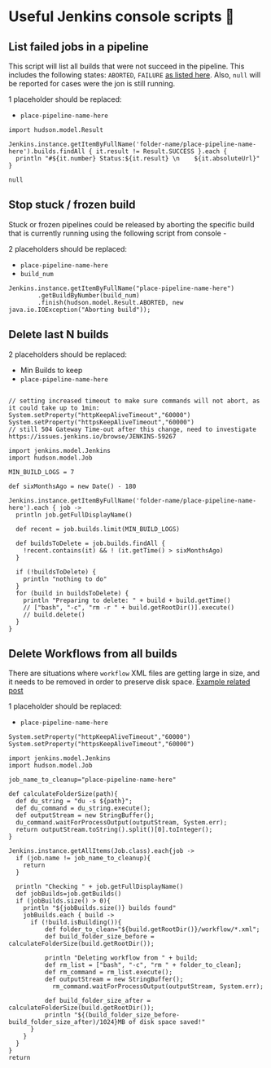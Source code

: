 # Useful Jenkins console scripts :muscle:

## List failed jobs in a pipeline

This script will list all builds that were not succeed in the pipeline. This includes the following states: `ABORTED`, `FAILURE` [as listed here](https://javadoc.jenkins-ci.org/hudson/model/Result.html). Also, `null` will be reported for cases were the jon is still running.

1 placeholder should be replaced:
* `place-pipeline-name-here`

```
import hudson.model.Result

Jenkins.instance.getItemByFullName('folder-name/place-pipeline-name-here').builds.findAll { it.result != Result.SUCCESS }.each {
  println "#${it.number} Status:${it.result} \n    ${it.absoluteUrl}"
}

null
```

## Stop stuck / frozen build

Stuck or frozen pipelines could be released by aborting the specific build that is currently running using the following script from console -

2 placeholders should be replaced:
* `place-pipeline-name-here`
* `build_num`

```
Jenkins.instance.getItemByFullName("place-pipeline-name-here")
        .getBuildByNumber(build_num)
        .finish(hudson.model.Result.ABORTED, new java.io.IOException("Aborting build"));
```

## Delete last N builds

2 placeholders should be replaced:
* Min Builds to keep
* `place-pipeline-name-here`

```

// setting increased timeout to make sure commands will not abort, as it could take up to 1min:
System.setProperty("httpKeepAliveTimeout","60000")
System.setProperty("httpsKeepAliveTimeout","60000")
// still 504 Gateway Time-out after this change, need to investigate https://issues.jenkins.io/browse/JENKINS-59267

import jenkins.model.Jenkins
import hudson.model.Job

MIN_BUILD_LOGS = 7

def sixMonthsAgo = new Date() - 180

Jenkins.instance.getItemByFullName('folder-name/place-pipeline-name-here').each { job ->
  println job.getFullDisplayName()
  
  def recent = job.builds.limit(MIN_BUILD_LOGS)
  
  def buildsToDelete = job.builds.findAll {
    !recent.contains(it) && ! (it.getTime() > sixMonthsAgo)
  }
  
  if (!buildsToDelete) {
    println "nothing to do"
  }
  for (build in buildsToDelete) {
    println "Preparing to delete: " + build + build.getTime()
    // ["bash", "-c", "rm -r " + build.getRootDir()].execute()
    // build.delete()
  }
}

```

## Delete Workflows from all builds
There are situations where `workflow` XML files are getting large in size, and it needs to be removed in order to preserve disk space.
[Example related post](https://community.jenkins.io/t/can-i-delete-workflow-xml-files/4095)

1 placeholder should be replaced:
* `place-pipeline-name-here`
```
System.setProperty("httpKeepAliveTimeout","60000")
System.setProperty("httpsKeepAliveTimeout","60000")

import jenkins.model.Jenkins
import hudson.model.Job

job_name_to_cleanup="place-pipeline-name-here"

def calculateFolderSize(path){
  def du_string = "du -s ${path}";
  def du_command = du_string.execute();
  def outputStream = new StringBuffer();
  du_command.waitForProcessOutput(outputStream, System.err);
  return outputStream.toString().split()[0].toInteger();
}

Jenkins.instance.getAllItems(Job.class).each{job ->
  if (job.name != job_name_to_cleanup){
    return
  }
  
  println "Checking " + job.getFullDisplayName()
  def jobBuilds=job.getBuilds()
  if (jobBuilds.size() > 0){
    println "${jobBuilds.size()} builds found"
    jobBuilds.each { build ->
      if (!build.isBuilding()){
          def folder_to_clean="${build.getRootDir()}/workflow/*.xml";
          def build_folder_size_before = calculateFolderSize(build.getRootDir());
          
          println "Deleting workflow from " + build;
          def rm_list = ["bash", "-c", "rm " + folder_to_clean];
          def rm_command = rm_list.execute();
          def outputStream = new StringBuffer();
  		    rm_command.waitForProcessOutput(outputStream, System.err);
        
          def build_folder_size_after = calculateFolderSize(build.getRootDir());
          println "${(build_folder_size_before-build_folder_size_after)/1024}MB of disk space saved!"
      }
    }
  }
}
return
```